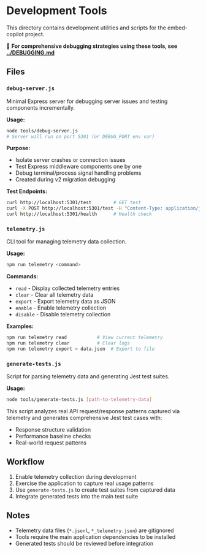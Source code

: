 # Development Tools

This directory contains development utilities and scripts for the embed-copilot project.

📖 **For comprehensive debugging strategies using these tools, see [../DEBUGGING.md](../DEBUGGING.md)**

## Files

### `debug-server.js`
Minimal Express server for debugging server issues and testing components incrementally.

**Usage:**
```bash
node tools/debug-server.js
# Server will run on port 5301 (or DEBUG_PORT env var)
```

**Purpose:**
- Isolate server crashes or connection issues
- Test Express middleware components one by one
- Debug terminal/process signal handling problems
- Created during v2 migration debugging

**Test Endpoints:**
```bash
curl http://localhost:5301/test        # GET test
curl -X POST http://localhost:5301/test -H "Content-Type: application/json" -d '{"test":"data"}'
curl http://localhost:5301/health      # Health check
```

### `telemetry.js`
CLI tool for managing telemetry data collection.

**Usage:**
```bash
npm run telemetry <command>
```

**Commands:**
- `read` - Display collected telemetry entries
- `clear` - Clear all telemetry data  
- `export` - Export telemetry data as JSON
- `enable` - Enable telemetry collection
- `disable` - Disable telemetry collection

**Examples:**
```bash
npm run telemetry read           # View current telemetry
npm run telemetry clear          # Clear logs
npm run telemetry export > data.json  # Export to file
```

### `generate-tests.js`
Script for parsing telemetry data and generating Jest test suites.

**Usage:**
```bash
node tools/generate-tests.js [path-to-telemetry-data]
```

This script analyzes real API request/response patterns captured via telemetry and generates comprehensive Jest test cases with:
- Response structure validation
- Performance baseline checks  
- Real-world request patterns

## Workflow

1. Enable telemetry collection during development
2. Exercise the application to capture real usage patterns
3. Use `generate-tests.js` to create test suites from captured data
4. Integrate generated tests into the main test suite

## Notes

- Telemetry data files (`*.jsonl`, `*_telemetry.json`) are gitignored
- Tools require the main application dependencies to be installed
- Generated tests should be reviewed before integration